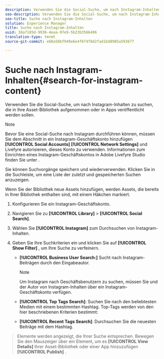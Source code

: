 ```yaml
---
description: Verwenden Sie die Social-Suche, um nach Instagram-Inhalten zu suchen, die in Ihre Asset-Bibliothek aufgenommen oder in Apps veröffentlicht werden sollen.
seo-description: Verwenden Sie die Social-Suche, um nach Instagram-Inhalten zu suchen, die in Ihre Asset-Bibliothek aufgenommen oder in Apps veröffentlicht werden sollen.
seo-title: Suche nach Instagram-Inhalten
solution: Experience Manager
title: Suche nach Instagram-Inhalten
uuid: 38a7185d-9936-4eaa-97e9-5b23b3566496
translation-type: tm+mt
source-git-commit: e60a58bf949e6e4f6f4f8d2fad1bd8985a593677

---
```



# Suche nach Instagram-Inhalten{#search-for-instagram-content}

Verwenden Sie die Social-Suche, um nach Instagram-Inhalten zu suchen, die in Ihre Asset-Bibliothek aufgenommen oder in Apps veröffentlicht werden sollen.

>[!NOTE]
>
>Bevor Sie eine Social-Suche nach Instagram durchführen können, müssen Sie dem Abschnitt in ein Instagram-Geschäftskonto hinzufügen **[!UICONTROL Social Accounts]** **[!UICONTROL Network Settings]** und Livefyre autorisieren, dieses Konto zu verwenden. Informationen zum Einrichten eines Instagram-Geschäftskontos in Adobe Livefyre Studio finden Sie unter [](../c-users-creating-accounts-with-studio-access/t-configure-social-accout-instagram/c-about-instagram-accounts.md#c_about_instagram_accounts).

Sie können Suchvorgänge speichern und wiederverwenden. Klicken Sie in die Suchleiste, um eine Liste der zuletzt und gespeicherten Suchen anzuzeigen.

Wenn Sie der Bibliothek neue Assets hinzufügen, werden Assets, die bereits in Ihrer Bibliothek enthalten sind, mit einem Häkchen markiert.

1. Konfigurieren Sie ein Instagram-Geschäftskonto.
1. Navigieren Sie zu **[!UICONTROL Library]** &gt; **[!UICONTROL Social Search]**.
1. Wählen Sie **[!UICONTROL Instagram]** zum Durchsuchen von Instagram-Inhalten.
1. Geben Sie Ihre Suchkriterien ein und klicken Sie auf **[!UICONTROL Show Filter]** , um Ihre Suche zu verfeinern.

   * **[!UICONTROL Business User Search:]** Sucht nach Instagram-Beiträgen durch den Eingabeautor.

      >[!NOTE]
      >
      >Um Instagram nach Geschäftsbenutzern zu suchen, müssen Sie und der Autor von Instagram-Inhalten über ein Instagram-Geschäftskonto verfügen.

   * **[!UICONTROL Top Tags Search]**: Suchen Sie nach den beliebtesten Medien mit einem bestimmten Hashtag. Top-Tags werden von den hier beschriebenen Kriterien bestimmt: [](https://developers.facebook.com/docs/instagram-api/reference/hashtag/top-media)

   * **[!UICONTROL Recent Tags Search]**: Durchsuchen Sie die neuesten Beiträge mit dem Hashtag.

>Elemente werden angezeigt, die Ihrer Suche entsprechen. Bewegen Sie den Mauszeiger über ein Element, um es **[!UICONTROL View Details]** Ihrer Asset-Bibliothek oder einer App hinzuzufügen **[!UICONTROL Publish]** .

